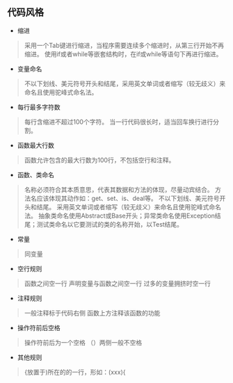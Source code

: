 ## 代码风格

- 缩进

 >采用一个Tab键进行缩进，当程序需要连续多个缩进时，从第三行开始不再缩进。
 >使用if或者while等嵌套结构时，在if或while等语句下再进行缩进。

- 变量命名
>不以下划线、美元符号开头和结尾，采用英文单词或者缩写（较无歧义）来命名且使用驼峰式命名法。

- 每行最多字符数
>每行含缩进不超过100个字符。
>当一行代码很长时，适当回车换行进行分割。

- 函数最大行数
>函数允许包含的最大行数为100行，不包括空行和注释。

- 函数、类命名
>名称必须符合其本质意思，代表其数据和方法的体现，尽量动宾结合。
>方法名应该体现其动作如：get、set、is、deal等。
>不以下划线、美元符号开头和结尾。
>采用英文单词或者缩写（较无歧义）来命名且使用驼峰式命名法。
>抽象类命名使用Abstract或Base开头；异常类命名使用Exception结尾；测试类命名以它要测试的类的名称开始，以Test结尾。

- 常量
>同变量

- 空行规则
>函数之间空一行
>声明变量与函数之间空一行
>过多的变量拥挤时空一行

- 注释规则
>一般注释标于代码右侧
>函数上方注释该函数的功能

- 操作符前后空格
>操作符前后为一个空格
>（）两侧一般不空格

- 其他规则
>{放置于)所在的的一行，形如：(xxx){
